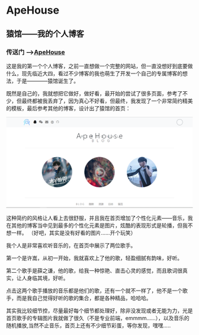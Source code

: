 # ApeHouse
## 猿馆——我的个人博客    

### 传送门 -->[ApeHouse](http://148.70.0.26:8080/ApeHouse)

这是我的第一个个人博客，之前一直想做一个完整的网站，但一直没想好到底要做什么，现先临近大四，看过不少博客的我也萌生了开发一个自己的专属博客的想法，于是————猿馆诞生了。

既然是自己的，我就想把它做好，做好看，最开始的尝试了很多页面，参考了不少，但最终都被我丢弃了，因为真心不好看，但最终，我发现了一个非常简约精美的模板，最后参考其他的博客，设计出了猿馆的首页：

 ![image](https://github.com/BaiMaGod/ApeHouse/blob/master/src/main/webapp/ape/ApeHouse.PNG)
 
 这种简约的风格让人看上去很舒服，并且我在首页增加了个性化元素——音乐，我在其他的博客当中见到最多的个性化元素是图片，炫酷的表现形式是轮播，但我不想一样。
 （好吧，其实是没有好看的图片......开个玩笑）
 
 我个人是非常喜欢听音乐的，在首页中展示了两位歌手。
 
 第一个是许嵩，从初一开始，我就喜欢上了他的歌，轻盈细腻有韵味，好听。
 
 第二个歌手是薛之谦，他的歌，给我一种惊艳、直击心灵的感觉，而且歌词很真实，让人身临其境，好听。
 
 点击这两个歌手播放的音乐都是他们的歌，还有一个就不一样了，他不是一个歌手，而是我自己觉得好听的歌的集合，都是各种精品，哈哈哈。
 
 其实我比较细节控，尽量最好每个细节都处理好，除非没发现或者无能为力，光是首页歌手的专辑图片我就做了很久（不是专业前端，emmmm......），以及音乐的随机播放,当然不止音乐，首页上还有不少细节彩蛋，等你发现，嘿嘿.....